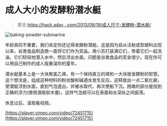 # 成人大小的发酵粉潜水艇

> 原文:[https://hack aday . com/2013/08/19/成人尺寸-发酵粉-潜水艇/](https://hackaday.com/2013/08/19/adult-sized-baking-powder-submarine/)

![baking-powder-submarine](../Images/1603ad442143f0140e95337ea0ba04b9.png)

年龄真的不重要，我们肯定你还记得发酵粉潜艇。这是因为自从注射成型塑料出现以来，谷类食品制造商一直将它们作为奖品。用小苏打装满它们，带着它们一起洗澡。它们轻轻地潜入水中，然后浮出水面。问题是谷类食品的奖金很少。现在你可以用自己制作的成人版重温你的童年。

潜水艇基本上是一大块聚氯乙烯，有一个保持直立的塔和一大块放发酵粉的软管。这个想法是，组成这种材料的粉状酸和碱遇水发生反应。这释放出一点二氧化碳，使潜艇浮到水面，直到气泡逸出，并被水取代，再次使船下沉。困难的部分是找到正确的浮力(使用酒瓶软木塞)，这样气泡就可以在表面和水深处之间振荡。

休息过后，请观看视频。

[https://player.vimeo.com/video/72451715](https://player.vimeo.com/video/72451715)
